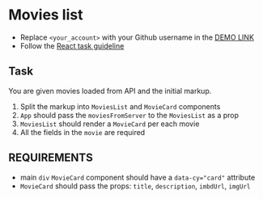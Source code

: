 # Movies list
- Replace `<your_account>` with your Github username in the
 [DEMO LINK](https://valerii-derkach.github.io/react_movies-list/)
- Follow the [React task guideline](https://github.com/mate-academy/react_task-guideline#react-tasks-guideline)

## Task
You are given movies loaded from API and the initial markup.
1. Split the markup into `MoviesList` and `MovieCard` components
2. `App` should pass the `moviesFromServer` to the `MoviesList` as a prop
3. `MoviesList` should render a `MovieCard` per each movie
4. All the fields in the `movie` are required

## REQUIREMENTS

- main `div` `MovieCard` component should have a `data-cy="card"` attribute
- `MovieCard` should pass the props: `title`, `description`, `imbdUrl`, `imgUrl`

